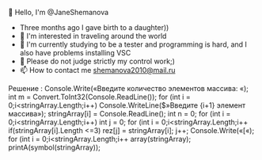 👋 Hello, I'm @JaneShemanova
- Three months ago I gave birth to a daughter))
- 👀 I'm interested in traveling around the world
- 🌱 I'm currently studying to be a tester and programming is hard, and I also have problems installing VSC
- 💞️ Please do not judge strictly my control work;)
- 📫 How to contact me shemanova2010@mail.ru

<!---
JaneShemanova/JaneShemanova is a ✨ special ✨ repository because its `README.md` (this file) appears on your GitHub profile.
You can click the Preview link to take a look at your changes.
--->

Решение :
Console.Write(«Введите количество элементов массива: «);
int m = Convert.ToInt32(Console.ReadLine());
for (int i = 0;i<stringArray.Length;i++)
Console.WriteLine($»Введите {i+1} элемент массива»);
stringArray[i] = Console.ReadLine();
int n = 0;
for (int i = 0;i<stringArray.Length;i++)
int j = 0;
for (int i = 0;i<stringArray.Length;i++
if(stringArray[i].Length <=3)
rez[j] = stringArray[i];
j++;
Console.Write(«[«);
for (int i = 0;i<stringArray.Length;i++
array(stringArray);
printA(symbol(stringArray));
